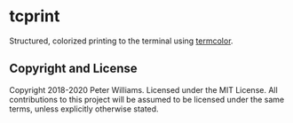 # tcprint

Structured, colorized printing to the terminal using
[termcolor](https://github.com/BurntSushi/termcolor).


## Copyright and License

Copyright 2018-2020 Peter Williams. Licensed under the MIT License. All
contributions to this project will be assumed to be licensed under the same
terms, unless explicitly otherwise stated.
